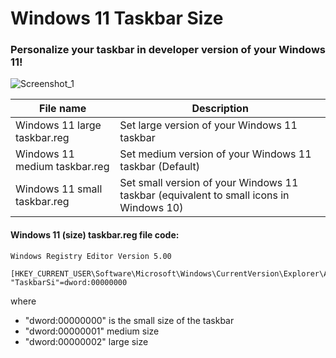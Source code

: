 # Windows 11 Taskbar Size
### Personalize your taskbar in developer version of your Windows 11!

![Screenshot_1](https://user-images.githubusercontent.com/38760591/122463200-fc15fc80-cfbd-11eb-813f-fc7c4cdced5d.png)

File name                     | Description
------------------------------|--------------------------------------------------------------------------------------------
Windows 11 large taskbar.reg  | Set large version of your Windows 11 taskbar
Windows 11 medium taskbar.reg | Set medium version of your Windows 11 taskbar (Default)
Windows 11 small taskbar.reg  | Set small version of your Windows 11 taskbar (equivalent to small icons in Windows 10)

#### Windows 11 (size) taskbar.reg file code:
```
Windows Registry Editor Version 5.00

[HKEY_CURRENT_USER\Software\Microsoft\Windows\CurrentVersion\Explorer\Advanced]
"TaskbarSi"=dword:00000000
```

where
- "dword:00000000" is the small size of the taskbar
- "dword:00000001" medium size
- "dword:00000002" large size






